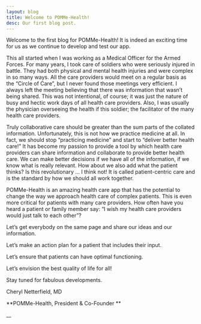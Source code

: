 ```yaml
---
layout: blog
title: Welcome to POMMe-Health!
desc: Our first blog post.
---
```

Welcome to the first blog for POMMe-Health! It is indeed an exciting time for us as we continue to develop and test our app.

This all started when I was working as a Medical Officer for the Armed Forces. For many years, I took care of soldiers who were seriously injured in battle. They had both physical and mental health injuries and were complex in so many ways. All the care providers would meet on a regular basis as the “Circle of Care”, but I never found those meetings very efficient. I always left the meeting believing that there was information that wasn’t being shared. This was not intentional, of course; it was just the nature of busy and hectic work days of all health care providers. Also, I was usually the physician overseeing the health if this soldier; the facilitator of the many health care providers.

Truly collaborative care should be greater than the sum parts of the collated information. Unfortunately, this is not how we practice medicine at all. In fact, we should stop “practicing medicine” and start to “deliver better health care!” It has become my passion to provide a tool by which health care providers can share information and collaborate to provide better health care. We can make better decisions if we have all of the information, if we know what is really relevant. How about we also add what the patient thinks? Is this revolutionary … I think not! It is called patient-centric care and is the standard by how we should all work together.

POMMe-Health is an amazing health care app that has the potential to change the way we approach health care of complex patients. This is even more critical for patients with many care providers. How often have you heard a patient or family member say: “I wish my health care providers would just talk to each other”? 

Let’s get everybody on the same page and share our ideas and our information. 

Let’s make an action plan for a patient that includes their input.

Let’s ensure that patients can have optimal functioning.

Let’s envision the best quality of life for all!

Stay tuned for fabulous developments.

Cheryl Netterfield, MD

**POMMe-Health, President & Co-Founder
**

__
